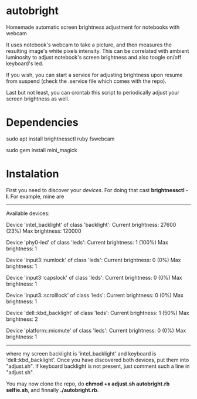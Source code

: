# autobright
Homemade automatic screen brightness adjustment for notebooks with webcam

It uses notebook's webcam to take a picture, and then measures the resulting image's white pixels intensity. This can be correlated with ambient luminosity to adjust notebook's screen brightness and also toogle on/off keyboard's led. 

If you wish, you can start a service for adjusting brightness upon resume from suspend (check the .service file which comes with the repo).

Last but not least, you can crontab this script to periodically adjust your screen brightness as well. 

# Dependencies

sudo apt install brightnessctl ruby fswebcam

sudo gem install mini_magick

# Instalation

First you need to discover your *devices*. For doing that cast **brightnessctl -l**. For example, mine are

-----

Available devices:

Device 'intel_backlight' of class 'backlight':
	Current brightness: 27600 (23%)
	Max brightness: 120000

Device 'phy0-led' of class 'leds':
	Current brightness: 1 (100%)
	Max brightness: 1

Device 'input3::numlock' of class 'leds':
	Current brightness: 0 (0%)
	Max brightness: 1

Device 'input3::capslock' of class 'leds':
	Current brightness: 0 (0%)
	Max brightness: 1

Device 'input3::scrolllock' of class 'leds':
	Current brightness: 0 (0%)
	Max brightness: 1

Device 'dell::kbd_backlight' of class 'leds':
	Current brightness: 1 (50%)
	Max brightness: 2

Device 'platform::micmute' of class 'leds':
	Current brightness: 0 (0%)
	Max brightness: 1
  
  -----

where my screen backlight is 'intel_backlight' and keyboard is 'dell::kbd_backlight'. Once you have discovered both devices, put them into "adjust.sh". If keyboard backlight is not present, just comment such a line in "adjust.sh".

You may now clone the repo, do **chmod +x adjust.sh autobright.rb selfie.sh**, and finnally **./autobright.rb**.
